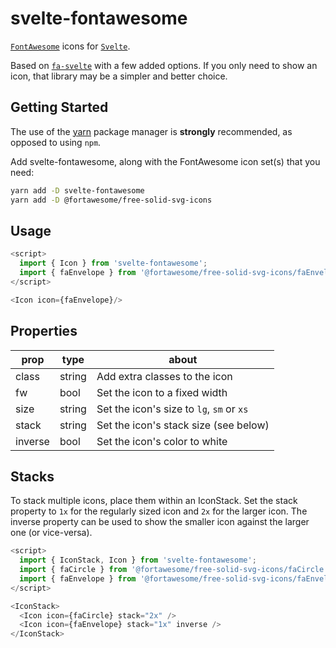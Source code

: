 # svelte-fontawesome

[`FontAwesome`](https://fontawesome.com/) icons for [`Svelte`](https://svelte.dev/).

Based on [`fa-svelte`](https://github.com/alphapeter/fa-svelte) with a few added options. If you only need to show an icon, that library may be a simpler and better choice.

## Getting Started

The use of the [yarn](https://yarnpkg.com/) package manager is **strongly** recommended, as opposed to using `npm`.

Add svelte-fontawesome, along with the FontAwesome icon set(s) that you need:

```bash
yarn add -D svelte-fontawesome
yarn add -D @fortawesome/free-solid-svg-icons
```

## Usage

```javascript
<script>
  import { Icon } from 'svelte-fontawesome';
  import { faEnvelope } from '@fortawesome/free-solid-svg-icons/faEnvelope';
</script>

<Icon icon={faEnvelope}/>
```

## Properties

| prop | type | about |
| --- | --- | --- |
| class | string | Add extra classes to the icon |
| fw | bool | Set the icon to a fixed width |
| size | string | Set the icon's size to `lg`, `sm` or `xs` |
| stack | string | Set the icon's stack size (see below) |
| inverse | bool | Set the icon's color to white |

## Stacks

To stack multiple icons, place them within an IconStack. Set the stack property to `1x` for the
regularly sized icon and `2x` for the larger icon. The inverse property can be used to show the
smaller icon against the larger one (or vice-versa).

```javascript
<script>
  import { IconStack, Icon } from 'svelte-fontawesome';
  import { faCircle } from '@fortawesome/free-solid-svg-icons/faCircle';
  import { faEnvelope } from '@fortawesome/free-solid-svg-icons/faEnvelope';
</script>

<IconStack>
  <Icon icon={faCircle} stack="2x" />
  <Icon icon={faEnvelope} stack="1x" inverse />
</IconStack>
```
